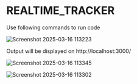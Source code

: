 # REALTIME_TRACKER
Use following commands to run code


![Screenshot 2025-03-16 113223](https://github.com/user-attachments/assets/d4e447d9-6267-461e-bc5f-270a84c441b7)


Output will be displayed on http://localhost:3000/


![Screenshot 2025-03-16 113345](https://github.com/user-attachments/assets/a8499193-ee27-4faa-bd37-4eb6d4c7cd29)


![Screenshot 2025-03-16 113302](https://github.com/user-attachments/assets/fe5a2b2e-eb8f-449d-a7f2-301369c7b761)

